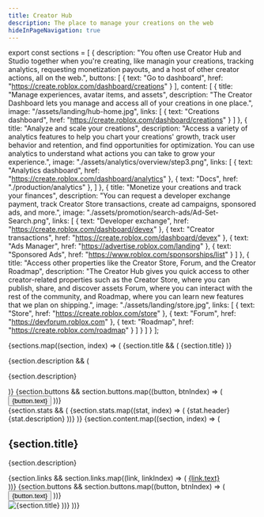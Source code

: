```yaml
---
title: Creator Hub
description: The place to manage your creations on the web
hideInPageNavigation: true
---
```


export const sections = [
  {
    description: "You often use Creator Hub and Studio together when you're creating, like managin your creations, tracking analytics, requesting monetization payouts, and a host of other creator actions, all on the web.",
    buttons: [
      {
        text: "Go to dashboard", href: "https://create.roblox.com/dashboard/creations"
      }
    ],
    content: [
      {
        title: "Manage experiences, avatar items, and assets",
        description: "The Creator Dashboard lets you manage and access all of your creations in one place.",
        image: "/assets/landing/hub-home.jpg",
        links: [
          { text: "Creations dashboard", href: "https://create.roblox.com/dashboard/creations" }
        ]
      },
      {
        title: "Analyze and scale your creations",
        description: "Access a variety of analytics features to help you chart your creations' growth, track user behavior and retention, and find opportunities for optimization. You can use analytics to understand what actions you can take to grow your experience.",
        image: "./assets/analytics/overview/step3.png",
        links: [
          { text: "Analytics dashboard", href: "https://create.roblox.com/dashboard/analytics" },
          { text: "Docs", href: "./production/analytics" },
        ]
      },
      {
        title: "Monetize your creations and track your finances",
        description: "You can request a developer exchange payment, track Creator Store transactions, create ad campaigns, sponsored ads, and more.",
        image: "./assets/promotion/search-ads/Ad-Set-Search.png",
        links: [
          { text: "Developer exchange", href: "https://create.roblox.com/dashboard/devex" },
          { text: "Creator transactions", href: "https://create.roblox.com/dashboard/devex" },
          { text: "Ads Manager", href: "https://advertise.roblox.com/landing" },
          { text: "Sponsored Ads", href: "https://www.roblox.com/sponsorships/list" }
        ]
      },
      {
        title: "Access other properties like the Creator Store, Forum, and the Creator Roadmap",
        description: "The Creator Hub gives you quick access to other creator-related properties such as the Creator Store, where you can publish, share, and discover assets Forum, where you can interact with the rest of the community, and Roadmap, where you can learn new features that we plan on shipping.",
        image: "./assets/landing/store.jpg",
        links: [
          { text: "Store", href: "https://create.roblox.com/store" },
          { text: "Forum", href: "https://devforum.roblox.com" },
          { text: "Roadmap", href: "https://create.roblox.com/roadmap" }
        ]
      }
    ]
  }
];

{sections.map((section, index) => (
  <Grid item xs={12} key={index}>
    {section.title && (
      <Typography variant='h1'>{section.title}</Typography>
    )}
  <div style={{ marginTop: 16, marginBottom: 48 }}>
    {section.description && (
      <p>{section.description}</p>
    )}
    {section.buttons && section.buttons.map((button, btnIndex) => (
      <Button
        key={btnIndex}
        style={{ marginTop: 8, marginRight: 24 }}
        variant="contained"
        color="secondary"
        size="large"
        href={button.href}
      >
        {button.text}
      </Button>
    ))}
  </div>
    {section.stats && (
      <Grid item xs={12} sm={12} md={12} lg={12} style={{ textAlign: "center", marginTop: -96, marginBottom: 96 }}>
        <Grid container spacing={4}>
          {section.stats.map((stat, index) => (
            <Grid item xs={12} sm={6} md={4} key={index}>
              <Card variant="filled">
                <CardContent>
                  <Typography variant="hero" color="info">{stat.header}</Typography>
                  <Typography component="p" variant="h2">{stat.description}</Typography>
                </CardContent>
              </Card>
            </Grid>
          ))}
        </Grid>
      </Grid>
    )}
    {section.content.map((section, index) => (
      <Grid container spacing={8} key={index} style={{ marginTop: 24 }}>
        <Grid item xs={12} md={5}>
          <div>
            <h2>{section.title}</h2>
            <p>{section.description}</p>
            <div style={{ marginTop: 24, marginBottom: 48 }}>
              {section.links && section.links.map((link, linkIndex) => (
                <a href={link.href} key={linkIndex}>
                  <Typography variant='buttonLarge'>{link.text}</Typography><br />
                </a>
              ))}
              {section.buttons &&  section.buttons.map((button, btnIndex) => (
                <Button
                  key={btnIndex}
                  style={{ marginRight: 24, marginBottom:24 }}
                  variant="contained"
                  color="primary"
                  size="large"
                  href={button.href}
                >
                  {button.text}
                </Button>
              ))}
            </div>
          </div>
        </Grid>
        <Grid item xs={12} md={7}>
          <img
            style={{ width: '100%', height: 'auto' }}
            src={section.image}
            alt={section.title}
          />
        </Grid>
      </Grid>
    ))}
  </Grid>
))}
